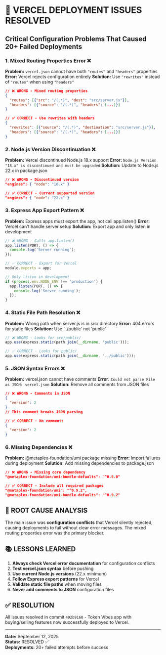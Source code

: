 # 🚨 VERCEL DEPLOYMENT ISSUES RESOLVED

## Critical Configuration Problems That Caused 20+ Failed Deployments

### 1. **Mixed Routing Properties Error** ❌
**Problem:** `vercel.json` cannot have both `"routes"` and `"headers"` properties
**Error:** Vercel rejects configuration entirely
**Solution:** Use `"rewrites"` instead of `"routes"` when using `"headers"`

```json
// ❌ WRONG - Mixed routing properties
{
  "routes": [{"src": "/(.*)", "dest": "src/server.js"}],
  "headers": [{"source": "/(.*)", "headers": [...]}]
}

// ✅ CORRECT - Use rewrites with headers
{
  "rewrites": [{"source": "/(.*)", "destination": "src/server.js"}],
  "headers": [{"source": "/(.*)", "headers": [...]}]
}
```

### 2. **Node.js Version Discontinuation** ❌
**Problem:** Vercel discontinued Node.js 18.x support
**Error:** `Node.js Version "18.x" is discontinued and must be upgraded`
**Solution:** Update to Node.js 22.x in package.json

```json
// ❌ WRONG - Discontinued version
"engines": { "node": "18.x" }

// ✅ CORRECT - Current supported version
"engines": { "node": "22.x" }
```

### 3. **Express App Export Pattern** ❌
**Problem:** Express apps must export the app, not call app.listen()
**Error:** Vercel can't handle server setup
**Solution:** Export app and only listen in development

```javascript
// ❌ WRONG - Calls app.listen()
app.listen(PORT, () => {
  console.log('Server running');
});

// ✅ CORRECT - Export for Vercel
module.exports = app;

// Only listen in development
if (process.env.NODE_ENV !== 'production') {
  app.listen(PORT, () => {
    console.log('Server running');
  });
}
```

### 4. **Static File Path Resolution** ❌
**Problem:** Wrong path when server.js is in src/ directory
**Error:** 404 errors for static files
**Solution:** Use '../public' not 'public'

```javascript
// ❌ WRONG - Looks for src/public/
app.use(express.static(path.join(__dirname, 'public')));

// ✅ CORRECT - Looks for public/
app.use(express.static(path.join(__dirname, '../public')));
```

### 5. **JSON Syntax Errors** ❌
**Problem:** vercel.json cannot have comments
**Error:** `Could not parse File as JSON: vercel.json`
**Solution:** Remove all comments from JSON files

```json
// ❌ WRONG - Comments in JSON
{
  "version": 2
}
// This comment breaks JSON parsing

// ✅ CORRECT - No comments
{
  "version": 2
}
```

### 6. **Missing Dependencies** ❌
**Problem:** @metaplex-foundation/umi package missing
**Error:** Import failures during deployment
**Solution:** Add missing dependencies to package.json

```json
// ❌ WRONG - Missing core dependency
"@metaplex-foundation/umi-bundle-defaults": "^0.9.0"

// ✅ CORRECT - Include all required packages
"@metaplex-foundation/umi": "^0.9.2",
"@metaplex-foundation/umi-bundle-defaults": "^0.9.2"
```

## 🎯 ROOT CAUSE ANALYSIS

The main issue was **configuration conflicts** that Vercel silently rejected, causing deployments to fail without clear error messages. The mixed routing properties error was the primary blocker.

## 📚 LESSONS LEARNED

1. **Always check Vercel error documentation** for configuration conflicts
2. **Test vercel.json syntax** before pushing
3. **Use current Node.js versions** (22.x minimum)
4. **Follow Express export patterns** for Vercel
5. **Validate static file paths** when moving files
6. **Never add comments to JSON** configuration files

## ✅ RESOLUTION

All issues resolved in commit `492b9160` - Token Vibes app with buying/selling features now successfully deployed to Vercel.

---
**Date:** September 12, 2025  
**Status:** RESOLVED ✅  
**Deployments:** 20+ failed attempts before success
